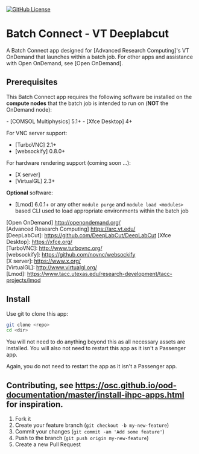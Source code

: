 [![GitHub License](https://img.shields.io/badge/license-MIT-green.svg)](https://opensource.org/licenses/MIT)

# Batch Connect - VT Deeplabcut

A Batch Connect app designed for [Advanced Research Computing]'s VT OnDemand that launches <APP NAME>
within a <CLUSTER> batch job.  For other apps and assistance with Open OnDemand, see [Open OnDemand].

## Prerequisites

This Batch Connect app requires the following software be installed on the
**compute nodes** that the batch job is intended to run on (**NOT** the
OnDemand node):

<LIST DEPENDENCIES>
- [COMSOL Multiphysics] 5.1+
- [Xfce Desktop] 4+

For VNC server support:

- [TurboVNC] 2.1+
- [websockify] 0.8.0+

For hardware rendering support (coming soon ...):

- [X server]
- [VirtualGL] 2.3+

**Optional** software:

- [Lmod] 6.0.1+ or any other `module purge` and `module load <modules>` based
  CLI used to load appropriate environments within the batch job

[Open OnDemand] http://openondemand.org/  
[Advanced Research Computing] https://arc.vt.edu/  
[DeepLabCut]: https://github.com/DeepLabCut/DeepLabCut
[Xfce Desktop]: https://xfce.org/  
[TurboVNC]: http://www.turbovnc.org/  
[websockify]: https://github.com/novnc/websockify  
[X server]: https://www.x.org/  
[VirtualGL]: http://www.virtualgl.org/  
[Lmod]: https://www.tacc.utexas.edu/research-development/tacc-projects/lmod   

## Install

Use git to clone this app:

```sh
git clone <repo>
cd <dir>
```

You will not need to do anything beyond this as all necessary assets are
installed. You will also not need to restart this app as it isn't a Passenger
app.

Again, you do not need to restart the app as it isn't a Passenger app.

## Contributing, see https://osc.github.io/ood-documentation/master/install-ihpc-apps.html for inspiration.
1. Fork it 
2. Create your feature branch (`git checkout -b my-new-feature`)
3. Commit your changes (`git commit -am 'Add some feature'`)
4. Push to the branch (`git push origin my-new-feature`)
5. Create a new Pull Request
